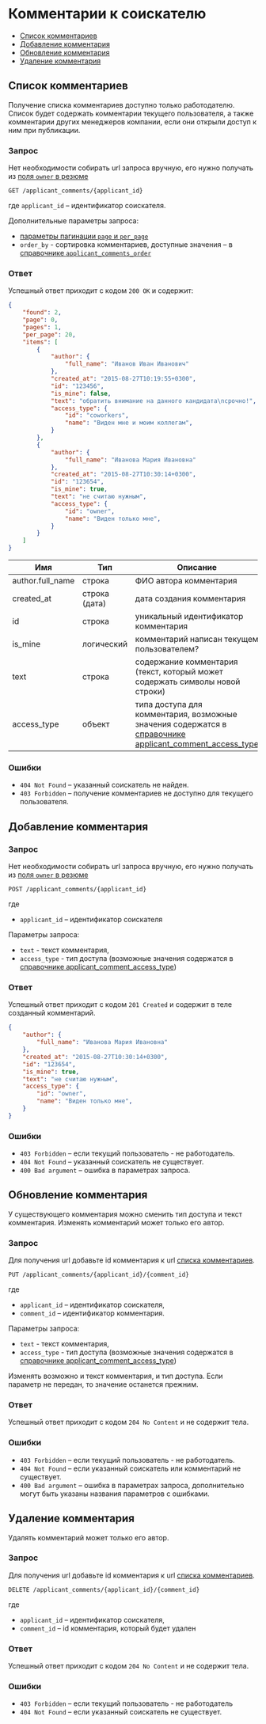 # Комментарии к соискателю

* [Список комментариев](#list)
* [Добавление комментария](#add_comment)
* [Обновление комментария](#edit_comment)
* [Удаление комментария](#delete_comment)

<a name="list"></a>
## Список комментариев

Получение списка комментариев доступно только работодателю. Список будет
содержать комментарии текущего пользователя, а также комментарии других
менеджеров компании, если они открыли доступ к ним при публикации.


### Запрос

Нет необходимости собирать url запроса вручную, его нужно получать из
[поля `owner` в резюме](employer_resumes.md#owner-field)

`GET /applicant_comments/{applicant_id}`

где `applicant_id` – идентификатор соискателя.

Дополнительные параметры запроса:

* [параметры пагинации `page` и `per_page`](general.md#pagination)
* `order_by` - сортировка комментариев, доступные значения –
  в [справочнике `applicant_comments_order`](dictionaries.md#etc)


### Ответ

Успешный ответ приходит с кодом `200 OK` и содержит:

```json
{
    "found": 2,
    "page": 0,
    "pages": 1,
    "per_page": 20,
    "items": [
        {
            "author": {
                "full_name": "Иванов Иван Иванович"
            },
            "created_at": "2015-08-27T10:19:55+0300",
            "id": "123456",
            "is_mine": false,
            "text": "обратить внимание на данного кандидата\nсрочно!",
            "access_type": {
                "id": "coworkers",
                "name": "Виден мне и моим коллегам",
            }
        },
        {
            "author": {
                "full_name": "Иванова Мария Ивановна"
            },
            "created_at": "2015-08-27T10:30:14+0300",
            "id": "123654",
            "is_mine": true,
            "text": "не считаю нужным",
            "access_type": {
                "id": "owner",
                "name": "Виден только мне",
            }
        }
    ]
}
```

Имя | Тип | Описание
-----|-----|---------
author.full_name | строка | ФИО автора комментария
created_at | строка (дата) | дата создания комментария
id | строка | уникальный идентификатор комментария
is_mine | логический | комментарий написан текущем пользователем?
text | строка | содержание комментария (текст, который может содержать символы новой строки)
access_type | объект | типа доступа для комментария, возможные значения содержатся в [справочнике applicant_comment_access_type](dictionaries.md#etc)

### Ошибки

* `404 Not Found` – указанный соискатель не найден.
* `403 Forbidden` – получение комментариев не доступно для текущего
  пользователя.


<a name="add_comment"></a>
## Добавление комментария

### Запрос

Нет необходимости собирать url запроса вручную, его нужно получать из
[поля `owner` в резюме](employer_resumes.md#owner-field)

`POST /applicant_comments/{applicant_id}`

где

* `applicant_id` – идентификатор соискателя

Параметры запроса:

* `text` - текст комментария,
* `access_type` - тип доступа (возможные значения содержатся в
  [справочнике applicant_comment_access_type](dictionaries.md#etc))


### Ответ

Успешный ответ приходит с кодом `201 Created` и содержит в теле созданный
комментарий.


```json
{
    "author": {
        "full_name": "Иванова Мария Ивановна"
    },
    "created_at": "2015-08-27T10:30:14+0300",
    "id": "123654",
    "is_mine": true,
    "text": "не считаю нужным",
    "access_type": {
        "id": "owner",
        "name": "Виден только мне",
    }
}
```


### Ошибки

* `403 Forbidden` – если текущий пользователь - не работодатель.
* `404 Not Found` – указанный соискатель не существует.
* `400 Bad argument` – ошибка в параметрах запроса.


<a name="edit_comment"></a>
## Обновление комментария

У существующего комментария можно сменить тип доступа и текст комментария.
Изменять комментарий может только его автор.

### Запрос

Для получения url добавьте id комментария к url [списка комментариев](#list).

`PUT /applicant_comments/{applicant_id}/{comment_id}`

где

* `applicant_id` – идентификатор соискателя,
* `comment_id` – идентификатор комментария.

Параметры запроса:

* `text` - текст комментария,
* `access_type` - тип доступа (возможные значения содержатся в
  [справочнике applicant_comment_access_type](dictionaries.md#etc))

Изменять возможно и текст комментария, и тип доступа. Если параметр не передан,
то значение останется прежним.


### Ответ

Успешный ответ приходит с кодом `204 No Content` и не содержит тела.


### Ошибки

* `403 Forbidden` – если текущий пользователь - не работодатель.
* `404 Not Found` – если указанный соискатель или комментарий не существует.
* `400 Bad argument` – ошибка в параметрах запроса, дополнительно могут быть
  указаны названия параметров с ошибками.


<a name="delete_comment"></a>
## Удаление комментария

Удалять комментарий может только его автор.

### Запрос

Для получения url добавьте id комментария к url [списка комментариев](#list).

`DELETE /applicant_comments/{applicant_id}/{comment_id}`

где
* `applicant_id` – идентификатор соискателя,
* `comment_id` – id комментария, который будет удален

### Ответ

Успешный ответ приходит с кодом `204 No Content` и не содержит тела.

### Ошибки

* `403 Forbidden` – если текущий пользователь - не работодатель
* `404 Not Found` – если указанный соискатель не существует.
